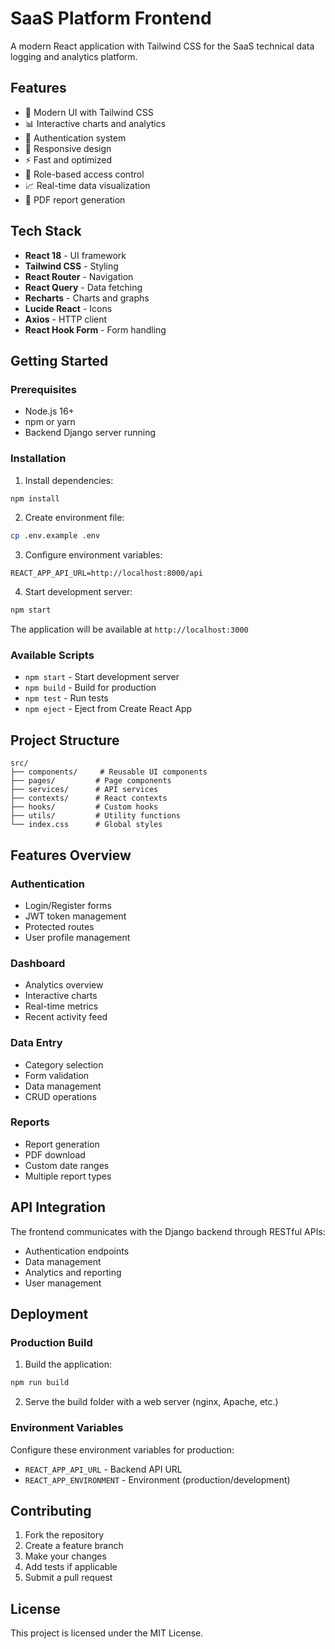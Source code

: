 # SaaS Platform Frontend

A modern React application with Tailwind CSS for the SaaS technical data logging and analytics platform.

## Features

- 🎨 Modern UI with Tailwind CSS
- 📊 Interactive charts and analytics
- 🔐 Authentication system
- 📱 Responsive design
- ⚡ Fast and optimized
- 🎯 Role-based access control
- 📈 Real-time data visualization
- 📄 PDF report generation

## Tech Stack

- **React 18** - UI framework
- **Tailwind CSS** - Styling
- **React Router** - Navigation
- **React Query** - Data fetching
- **Recharts** - Charts and graphs
- **Lucide React** - Icons
- **Axios** - HTTP client
- **React Hook Form** - Form handling

## Getting Started

### Prerequisites

- Node.js 16+ 
- npm or yarn
- Backend Django server running

### Installation

1. Install dependencies:
```bash
npm install
```

2. Create environment file:
```bash
cp .env.example .env
```

3. Configure environment variables:
```env
REACT_APP_API_URL=http://localhost:8000/api
```

4. Start development server:
```bash
npm start
```

The application will be available at `http://localhost:3000`

### Available Scripts

- `npm start` - Start development server
- `npm build` - Build for production
- `npm test` - Run tests
- `npm eject` - Eject from Create React App

## Project Structure

```
src/
├── components/     # Reusable UI components
├── pages/         # Page components
├── services/      # API services
├── contexts/      # React contexts
├── hooks/         # Custom hooks
├── utils/         # Utility functions
└── index.css      # Global styles
```

## Features Overview

### Authentication
- Login/Register forms
- JWT token management
- Protected routes
- User profile management

### Dashboard
- Analytics overview
- Interactive charts
- Real-time metrics
- Recent activity feed

### Data Entry
- Category selection
- Form validation
- Data management
- CRUD operations

### Reports
- Report generation
- PDF download
- Custom date ranges
- Multiple report types

## API Integration

The frontend communicates with the Django backend through RESTful APIs:

- Authentication endpoints
- Data management
- Analytics and reporting
- User management

## Deployment

### Production Build

1. Build the application:
```bash
npm run build
```

2. Serve the build folder with a web server (nginx, Apache, etc.)

### Environment Variables

Configure these environment variables for production:

- `REACT_APP_API_URL` - Backend API URL
- `REACT_APP_ENVIRONMENT` - Environment (production/development)

## Contributing

1. Fork the repository
2. Create a feature branch
3. Make your changes
4. Add tests if applicable
5. Submit a pull request

## License

This project is licensed under the MIT License. 